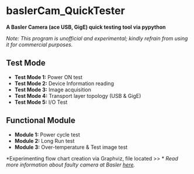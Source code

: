 # **baslerCam_QuickTester**
**A Basler Camera (ace USB, GigE) quick testing tool via pypython**

*Note: This program is unofficial and experimental; kindly refrain from using it for commercial purposes.*

## **Test Mode**
- **Test Mode 1:** Power ON test
- **Test Mode 2:** Device Information reading
- **Test Mode 3:** Image acquisition
- **Test Mode 4:** Transport layer topology (USB & GigE)
- **Test Mode 5:** I/O Test

## **Functional Module**
- **Module 1:** Power cycle test
- **Module 2:** Long Run test
- **Module 3:** Over-temperature & Test image test


*Experimenting flow chart creation via Graphviz, file located >> *
*Read more information about faulty camera at Basler [here](https://www.baslerweb.com/en/support/rma/technical-request/).*
